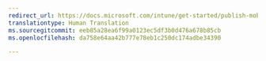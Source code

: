 ```yaml
---
redirect_url: https://docs.microsoft.com/intune/get-started/publish-mobile-apps-to-users
translationtype: Human Translation
ms.sourcegitcommit: eeb85a28ea6f99a0123ec5df3b0d476a678b85cb
ms.openlocfilehash: da758e64aa42b777e78eb1c250dc174adbe34390

---
```




<!--HONumber=Jan17_HO1-->


